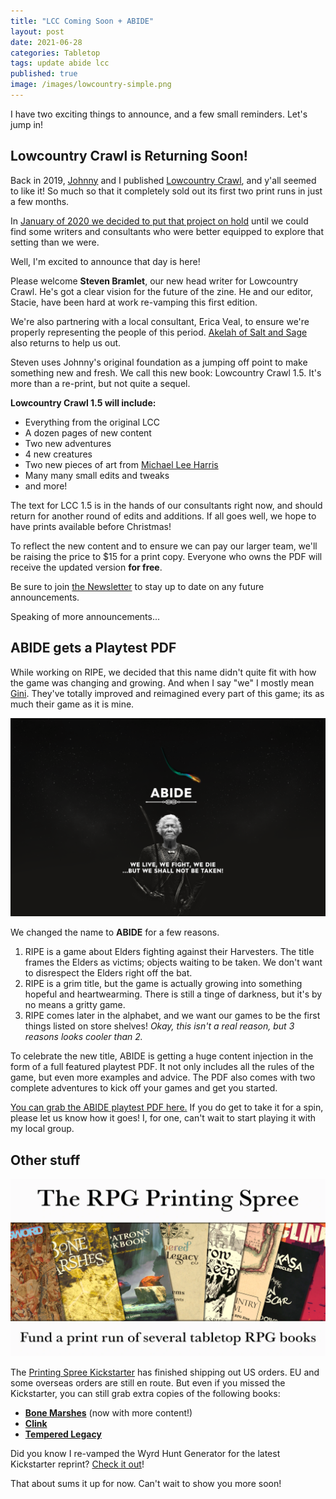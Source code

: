 ```yaml
---
title: "LCC Coming Soon + ABIDE"
layout: post
date: 2021-06-28
categories: Tabletop
tags: update abide lcc
published: true
image: /images/lowcountry-simple.png
---
```


I have two exciting things to announce, and a few small reminders. Let's jump in!

## Lowcountry Crawl is Returning Soon!

Back in 2019, [Johnny](https://twitter.com/Odd_Johnisms) and I published [Lowcountry Crawl](/lowcountry-crawl), and y'all seemed to like it! So much so that it completely sold out its first two print runs in just a few months.

In [January of 2020 we decided to put that project on hold](/david/2020/01/ZineQuest2020#what-about-lowcountry-crawl-2) until we could find some writers and consultants who were better equipped to explore that setting than we were.

Well, I'm excited to announce that day is here! 

Please welcome **Steven Bramlet**, our new head writer for Lowcountry Crawl. He's got a clear vision for the future of the zine. He and our editor, Stacie, have been hard at work re-vamping this first edition.

We're also partnering with a local consultant, Erica Veal, to ensure we're properly representing the people of this period. [Akelah of Salt and Sage](https://www.saltandsagebooks.com/) also returns to help us out.

Steven uses Johnny's original foundation as a jumping off point to make something new and fresh. We call this new book: Lowcountry Crawl 1.5. It's more than a re-print, but not quite a sequel. 

**Lowcountry Crawl 1.5 will include:**
 - Everything from the original LCC
 - A dozen pages of new content
 - Two new adventures
 - 4 new creatures
 - Two new pieces of art from [Michael Lee Harris](https://michaelleeharris.carbonmade.com/)
 - Many many small edits and tweaks
 - and more!

The text for LCC 1.5 is in the hands of our consultants right now, and should return for another round of edits and additions. If all goes well, we hope to have prints available before Christmas! 

To reflect the new content and to ensure we can pay our larger team, we'll be raising the price to $15 for a print copy. Everyone who owns the PDF will receive the updated version **for free**.

Be sure to join [the Newsletter](https://tinyletter.com/davidschirduan/subscribe) to stay up to date on any future announcements.

Speaking of more announcements...

## ABIDE gets a Playtest PDF

While working on RIPE, we decided that this name didn't quite fit with how the game was changing and growing. And when I say "we" I mostly mean [Gini](https://twitter.com/GiniTheCat). They've totally improved and reimagined every part of this game; its as much their game as it is mine. 

[![abide.png](/images/Ripe-teaser.png)](/abide)

We changed the name to **ABIDE** for a few reasons.

1. RIPE is a game about Elders fighting against their Harvesters. The title frames the Elders as victims; objects waiting to be taken. We don't want to disrespect the Elders right off the bat.
2. RIPE is a grim title, but the game is actually growing into something hopeful and heartwearming. There is still a tinge of darkness, but it's by no means a gritty game.
3. RIPE comes later in the alphabet, and we want our games to be the first things listed on store shelves! _Okay, this isn't a real reason, but 3 reasons looks cooler than 2._

To celebrate the new title, ABIDE is getting a huge content injection in the form of a full featured playtest PDF. It not only includes all the rules of the game, but even more examples and advice. The PDF also comes with two complete adventures to kick off your games and get you started.

[You can grab the ABIDE playtest PDF here.](/abide) If you do get to take it for a spin, please let us know how it goes! I, for one, can't wait to start playing it with my local group.

## Other stuff

[![reprint.png](/images/posts/reprint_ks.png)](https://www.kickstarter.com/projects/technicalgrimoire/rpg-printing-spree)

The [Printing Spree Kickstarter](https://www.kickstarter.com/projects/technicalgrimoire/rpg-printing-spree) has finished shipping out US orders. EU and some overseas orders are still en route. But even if you missed the Kickstarter, you can still grab extra copies of the following books:

 - [**Bone Marshes**](/bone-marshes) (now with more content!)
 - [**Clink**](/clink)
 - [**Tempered Legacy**](/tempered-legacy)

Did you know I re-vamped the Wyrd Hunt Generator for the latest Kickstarter reprint? [Check it out](/wyrdhuntgenerator)!

That about sums it up for now. Can't wait to show you more soon!